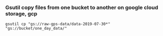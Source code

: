 ### Gsutil copy files from one bucket to another on google cloud storage, gcp 





 

```shell
gsutil cp "gs://raw-gps-data/data-2019-07-30*" "gs://bucket/one_day_data/"
```
